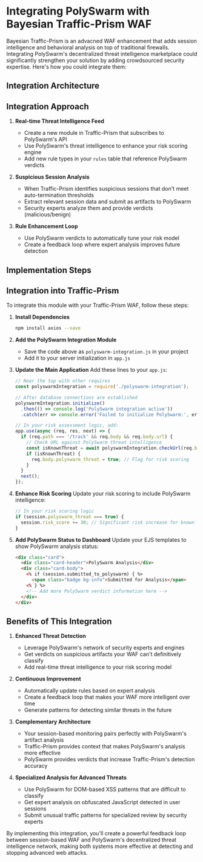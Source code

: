# Integrating PolySwarm with Bayesian Traffic-Prism WAF

Bayesian Traffic-Prism is an advacned  WAF enhancement that adds session intelligence and behavioral analysis on top of traditional firewalls. Integrating PolySwarm's decentralized threat intelligence marketplace could significantly strengthen your solution by adding crowdsourced security expertise. Here's how you could integrate them:

## Integration Architecture

## Integration Approach

1. **Real-time Threat Intelligence Feed**
   - Create a new module in Traffic-Prism that subscribes to PolySwarm's API
   - Use PolySwarm's threat intelligence to enhance your risk scoring engine
   - Add new rule types in your `rules` table that reference PolySwarm verdicts

2. **Suspicious Session Analysis**
   - When Traffic-Prism identifies suspicious sessions that don't meet auto-termination thresholds
   - Extract relevant session data and submit as artifacts to PolySwarm
   - Security experts analyze them and provide verdicts (malicious/benign)

3. **Rule Enhancement Loop**
   - Use PolySwarm verdicts to automatically tune your risk model
   - Create a feedback loop where expert analysis improves future detection

## Implementation Steps

## Integration into Traffic-Prism

To integrate this module with your Traffic-Prism WAF, follow these steps:

1. **Install Dependencies**
   ```bash
   npm install axios --save
   ```

2. **Add the PolySwarm Integration Module**
   - Save the code above as `polyswarm-integration.js` in your project
   - Add it to your server initialization in `app.js`

3. **Update the Main Application**
   Add these lines to your `app.js`:

   ```javascript
   // Near the top with other requires
   const polyswarmIntegration = require('./polyswarm-integration');

   // After database connections are established
   polyswarmIntegration.initialize()
     .then(() => console.log('PolySwarm integration active'))
     .catch(err => console.error('Failed to initialize PolySwarm:', err));
   
   // In your risk assessment logic, add:
   app.use(async (req, res, next) => {
     if (req.path === '/track' && req.body && req.body.url) {
       // Check URL against PolySwarm threat intelligence
       const isKnownThreat = await polyswarmIntegration.checkUrl(req.body.url);
       if (isKnownThreat) {
         req.body.polyswarm_threat = true; // Flag for risk scoring
       }
     }
     next();
   });
   ```

4. **Enhance Risk Scoring**
   Update your risk scoring to include PolySwarm intelligence:

   ```javascript
   // In your risk scoring logic
   if (session.polyswarm_threat === true) {
     session.risk_score += 30; // Significant risk increase for known threats
   }
   ```

5. **Add PolySwarm Status to Dashboard**
   Update your EJS templates to show PolySwarm analysis status:

   ```html
   <div class="card">
     <div class="card-header">PolySwarm Analysis</div>
     <div class="card-body">
       <% if (session.submitted_to_polyswarm) { %>
         <span class="badge bg-info">Submitted for Analysis</span>
       <% } %>
       <!-- Add more PolySwarm verdict information here -->
     </div>
   </div>
   ```

## Benefits of This Integration

1. **Enhanced Threat Detection**
   - Leverage PolySwarm's network of security experts and engines
   - Get verdicts on suspicious artifacts your WAF can't definitively classify
   - Add real-time threat intelligence to your risk scoring model

2. **Continuous Improvement**
   - Automatically update rules based on expert analysis
   - Create a feedback loop that makes your WAF more intelligent over time
   - Generate patterns for detecting similar threats in the future

3. **Complementary Architecture**
   - Your session-based monitoring pairs perfectly with PolySwarm's artifact analysis
   - Traffic-Prism provides context that makes PolySwarm's analysis more effective
   - PolySwarm provides verdicts that increase Traffic-Prism's detection accuracy

4. **Specialized Analysis for Advanced Threats**
   - Use PolySwarm for DOM-based XSS patterns that are difficult to classify
   - Get expert analysis on obfuscated JavaScript detected in user sessions
   - Submit unusual traffic patterns for specialized review by security experts

By implementing this integration, you'll create a powerful feedback loop between  session-based WAF 
and PolySwarm's decentralized threat intelligence network, 
making both systems more effective at detecting and stopping advanced web attacks.
